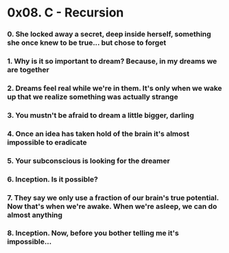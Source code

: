 # 0x08. C - Recursion

### 0. She locked away a secret, deep inside herself, something she once knew to be true... but chose to forget

### 1. Why is it so important to dream? Because, in my dreams we are together

###  2. Dreams feel real while we're in them. It's only when we wake up that we realize something was actually strange

### 3. You mustn't be afraid to dream a little bigger, darling

### 4. Once an idea has taken hold of the brain it's almost impossible to eradicate

### 5. Your subconscious is looking for the dreamer

### 6. Inception. Is it possible?

### 7. They say we only use a fraction of our brain's true potential. Now that's when we're awake. When we're asleep, we can do almost anything

### 8. Inception. Now, before you bother telling me it's impossible...


